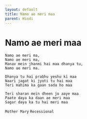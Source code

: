```yaml
---
layout: default
title: Namo ae meri maa
parent: Hindi
---
```

# Namo ae meri maa
```
Namo ae meri ma,
Namo ae meri ma,
Manav mein jhanmi hai maa dhanya tu,
Namo ae meri ma.

Dhanya tu hai prabhu yeshu ki maa
Naari jagat ki jyoti tu hai maa
Teri mahima ka gaan sada ho maa

Teri sharan mein dheen jo aaye maa
Paate daya ka daan ae meri maa
Sagar daya ka tu hai meri maa
```
`Mother Mary` `Recessional`